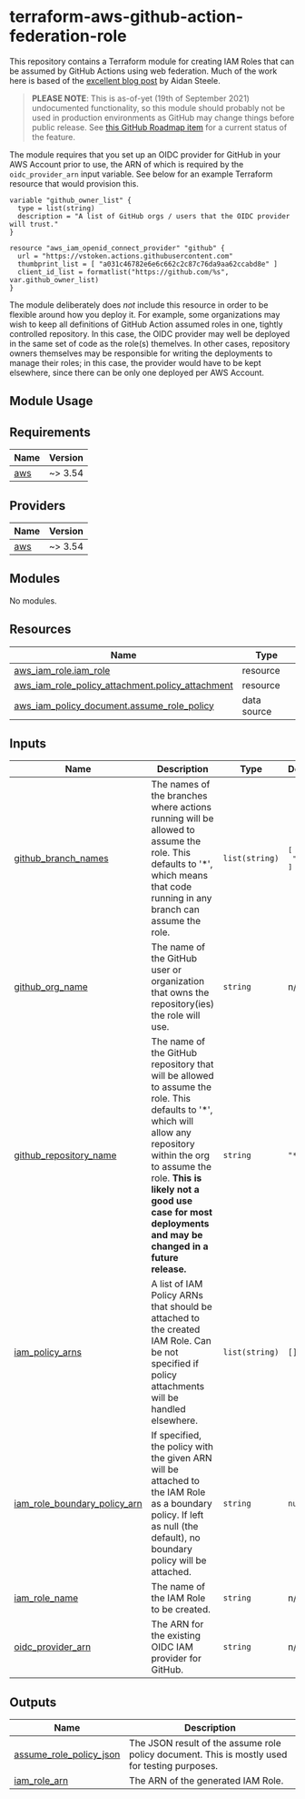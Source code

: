 # terraform-aws-github-action-federation-role

This repository contains a Terraform module for creating IAM Roles that can be assumed by GitHub Actions using web federation. Much of the work here is based of the [excellent blog post](https://awsteele.com/blog/2021/09/15/aws-federation-comes-to-github-actions.html) by Aidan Steele.

> **PLEASE NOTE**: This is as-of-yet (19th of September 2021) undocumented functionality, so this module should probably not be used in production environments as GitHub may change things before public release. See [this GitHub Roadmap item](https://github.com/github/roadmap/issues/249) for a current status of the feature.

The module requires that you set up an OIDC provider for GitHub in your AWS Account prior to use, the ARN of which is required by the `oidc_provider_arn` input variable. See below for an example Terraform resource that would provision this.

```hcl
variable "github_owner_list" {
  type = list(string)
  description = "A list of GitHub orgs / users that the OIDC provider will trust."
}

resource "aws_iam_openid_connect_provider" "github" {
  url = "https://vstoken.actions.githubusercontent.com"
  thumbprint_list = [ "a031c46782e6e6c662c2c87c76da9aa62ccabd8e" ]
  client_id_list = formatlist("https://github.com/%s", var.github_owner_list)
}
```

The module deliberately does _not_ include this resource in order to be flexible around how you deploy it. For example, some organizations may wish to keep all definitions of GitHub Action assumed roles in one, tightly controlled repository. In this case, the OIDC provider may well be deployed in the same set of code as the role(s) themelves. In other cases, repository owners themselves may be responsible for writing the deployments to manage their roles; in this case, the provider would have to be kept elsewhere, since there can be only one deployed per AWS Account.

## Module Usage

<!--- BEGIN_TF_DOCS --->
## Requirements

| Name | Version |
|------|---------|
| <a name="requirement_aws"></a> [aws](#requirement\_aws) | ~> 3.54 |

## Providers

| Name | Version |
|------|---------|
| <a name="provider_aws"></a> [aws](#provider\_aws) | ~> 3.54 |

## Modules

No modules.

## Resources

| Name | Type |
|------|------|
| [aws_iam_role.iam_role](https://registry.terraform.io/providers/hashicorp/aws/latest/docs/resources/iam_role) | resource |
| [aws_iam_role_policy_attachment.policy_attachment](https://registry.terraform.io/providers/hashicorp/aws/latest/docs/resources/iam_role_policy_attachment) | resource |
| [aws_iam_policy_document.assume_role_policy](https://registry.terraform.io/providers/hashicorp/aws/latest/docs/data-sources/iam_policy_document) | data source |

## Inputs

| Name | Description | Type | Default | Required |
|------|-------------|------|---------|:--------:|
| <a name="input_github_branch_names"></a> [github\_branch\_names](#input\_github\_branch\_names) | The names of the branches where actions running will be allowed to assume the role. This defaults to '*', which means that code running in any branch can assume the role. | `list(string)` | <pre>[<br>  "*"<br>]</pre> | no |
| <a name="input_github_org_name"></a> [github\_org\_name](#input\_github\_org\_name) | The name of the GitHub user or organization that owns the repository(ies) the role will use. | `string` | n/a | yes |
| <a name="input_github_repository_name"></a> [github\_repository\_name](#input\_github\_repository\_name) | The name of the GitHub repository that will be allowed to assume the role. This defaults to '*', which will allow any repository within the org to assume the role. **This is likely not a good use case for most deployments and may be changed in a future release.** | `string` | `"*"` | no |
| <a name="input_iam_policy_arns"></a> [iam\_policy\_arns](#input\_iam\_policy\_arns) | A list of IAM Policy ARNs that should be attached to the created IAM Role. Can be not specified if policy attachments will be handled elsewhere. | `list(string)` | `[]` | no |
| <a name="input_iam_role_boundary_policy_arn"></a> [iam\_role\_boundary\_policy\_arn](#input\_iam\_role\_boundary\_policy\_arn) | If specified, the policy with the given ARN will be attached to the IAM Role as a boundary policy. If left as null (the default), no boundary policy will be attached. | `string` | `null` | no |
| <a name="input_iam_role_name"></a> [iam\_role\_name](#input\_iam\_role\_name) | The name of the IAM Role to be created. | `string` | n/a | yes |
| <a name="input_oidc_provider_arn"></a> [oidc\_provider\_arn](#input\_oidc\_provider\_arn) | The ARN for the existing OIDC IAM provider for GitHub. | `string` | n/a | yes |

## Outputs

| Name | Description |
|------|-------------|
| <a name="output_assume_role_policy_json"></a> [assume\_role\_policy\_json](#output\_assume\_role\_policy\_json) | The JSON result of the assume role policy document. This is mostly used for testing purposes. |
| <a name="output_iam_role_arn"></a> [iam\_role\_arn](#output\_iam\_role\_arn) | The ARN of the generated IAM Role. |

<!--- END_TF_DOCS --->